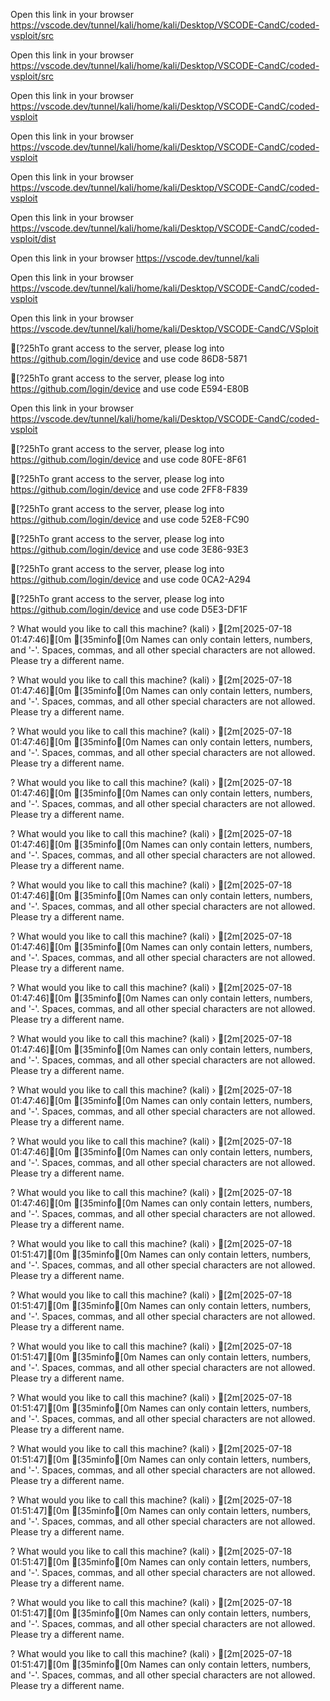 

Open this link in your browser https://vscode.dev/tunnel/kali/home/kali/Desktop/VSCODE-CandC/coded-vsploit/src

Open this link in your browser https://vscode.dev/tunnel/kali/home/kali/Desktop/VSCODE-CandC/coded-vsploit/src

Open this link in your browser https://vscode.dev/tunnel/kali/home/kali/Desktop/VSCODE-CandC/coded-vsploit

Open this link in your browser https://vscode.dev/tunnel/kali/home/kali/Desktop/VSCODE-CandC/coded-vsploit

Open this link in your browser https://vscode.dev/tunnel/kali/home/kali/Desktop/VSCODE-CandC/coded-vsploit

Open this link in your browser https://vscode.dev/tunnel/kali/home/kali/Desktop/VSCODE-CandC/coded-vsploit/dist

Open this link in your browser https://vscode.dev/tunnel/kali

Open this link in your browser https://vscode.dev/tunnel/kali/home/kali/Desktop/VSCODE-CandC/coded-vsploit

Open this link in your browser https://vscode.dev/tunnel/kali/home/kali/Desktop/VSCODE-CandC/VSploit

[?25hTo grant access to the server, please log into https://github.com/login/device and use code 86D8-5871

[?25hTo grant access to the server, please log into https://github.com/login/device and use code E594-E80B

Open this link in your browser https://vscode.dev/tunnel/kali/home/kali/Desktop/VSCODE-CandC/coded-vsploit

[?25hTo grant access to the server, please log into https://github.com/login/device and use code 80FE-8F61

[?25hTo grant access to the server, please log into https://github.com/login/device and use code 2FF8-F839

[?25hTo grant access to the server, please log into https://github.com/login/device and use code 52E8-FC90

[?25hTo grant access to the server, please log into https://github.com/login/device and use code 3E86-93E3

[?25hTo grant access to the server, please log into https://github.com/login/device and use code 0CA2-A294

[?25hTo grant access to the server, please log into https://github.com/login/device and use code D5E3-DF1F

? What would you like to call this machine? (kali) › [2m[2025-07-18 01:47:46][0m [35minfo[0m Names can only contain letters, numbers, and '-'. Spaces, commas, and all other special characters are not allowed. Please try a different name.

? What would you like to call this machine? (kali) › [2m[2025-07-18 01:47:46][0m [35minfo[0m Names can only contain letters, numbers, and '-'. Spaces, commas, and all other special characters are not allowed. Please try a different name.

? What would you like to call this machine? (kali) › [2m[2025-07-18 01:47:46][0m [35minfo[0m Names can only contain letters, numbers, and '-'. Spaces, commas, and all other special characters are not allowed. Please try a different name.

? What would you like to call this machine? (kali) › [2m[2025-07-18 01:47:46][0m [35minfo[0m Names can only contain letters, numbers, and '-'. Spaces, commas, and all other special characters are not allowed. Please try a different name.

? What would you like to call this machine? (kali) › [2m[2025-07-18 01:47:46][0m [35minfo[0m Names can only contain letters, numbers, and '-'. Spaces, commas, and all other special characters are not allowed. Please try a different name.

? What would you like to call this machine? (kali) › [2m[2025-07-18 01:47:46][0m [35minfo[0m Names can only contain letters, numbers, and '-'. Spaces, commas, and all other special characters are not allowed. Please try a different name.

? What would you like to call this machine? (kali) › [2m[2025-07-18 01:47:46][0m [35minfo[0m Names can only contain letters, numbers, and '-'. Spaces, commas, and all other special characters are not allowed. Please try a different name.

? What would you like to call this machine? (kali) › [2m[2025-07-18 01:47:46][0m [35minfo[0m Names can only contain letters, numbers, and '-'. Spaces, commas, and all other special characters are not allowed. Please try a different name.

? What would you like to call this machine? (kali) › [2m[2025-07-18 01:47:46][0m [35minfo[0m Names can only contain letters, numbers, and '-'. Spaces, commas, and all other special characters are not allowed. Please try a different name.

? What would you like to call this machine? (kali) › [2m[2025-07-18 01:47:46][0m [35minfo[0m Names can only contain letters, numbers, and '-'. Spaces, commas, and all other special characters are not allowed. Please try a different name.

? What would you like to call this machine? (kali) › [2m[2025-07-18 01:47:46][0m [35minfo[0m Names can only contain letters, numbers, and '-'. Spaces, commas, and all other special characters are not allowed. Please try a different name.

? What would you like to call this machine? (kali) › [2m[2025-07-18 01:47:46][0m [35minfo[0m Names can only contain letters, numbers, and '-'. Spaces, commas, and all other special characters are not allowed. Please try a different name.

? What would you like to call this machine? (kali) › [2m[2025-07-18 01:51:47][0m [35minfo[0m Names can only contain letters, numbers, and '-'. Spaces, commas, and all other special characters are not allowed. Please try a different name.

? What would you like to call this machine? (kali) › [2m[2025-07-18 01:51:47][0m [35minfo[0m Names can only contain letters, numbers, and '-'. Spaces, commas, and all other special characters are not allowed. Please try a different name.

? What would you like to call this machine? (kali) › [2m[2025-07-18 01:51:47][0m [35minfo[0m Names can only contain letters, numbers, and '-'. Spaces, commas, and all other special characters are not allowed. Please try a different name.

? What would you like to call this machine? (kali) › [2m[2025-07-18 01:51:47][0m [35minfo[0m Names can only contain letters, numbers, and '-'. Spaces, commas, and all other special characters are not allowed. Please try a different name.

? What would you like to call this machine? (kali) › [2m[2025-07-18 01:51:47][0m [35minfo[0m Names can only contain letters, numbers, and '-'. Spaces, commas, and all other special characters are not allowed. Please try a different name.

? What would you like to call this machine? (kali) › [2m[2025-07-18 01:51:47][0m [35minfo[0m Names can only contain letters, numbers, and '-'. Spaces, commas, and all other special characters are not allowed. Please try a different name.

? What would you like to call this machine? (kali) › [2m[2025-07-18 01:51:47][0m [35minfo[0m Names can only contain letters, numbers, and '-'. Spaces, commas, and all other special characters are not allowed. Please try a different name.

? What would you like to call this machine? (kali) › [2m[2025-07-18 01:51:47][0m [35minfo[0m Names can only contain letters, numbers, and '-'. Spaces, commas, and all other special characters are not allowed. Please try a different name.

? What would you like to call this machine? (kali) › [2m[2025-07-18 01:51:47][0m [35minfo[0m Names can only contain letters, numbers, and '-'. Spaces, commas, and all other special characters are not allowed. Please try a different name.
